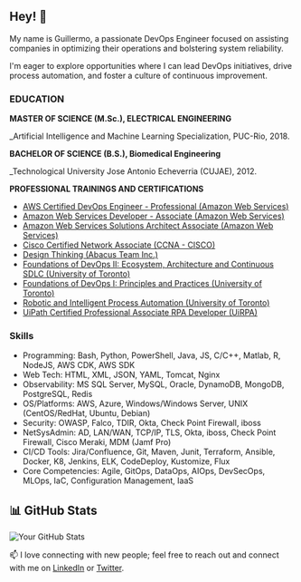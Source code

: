 ## Hey! 👋

My name is Guillermo, a passionate DevOps Engineer focused on assisting companies in optimizing their operations and bolstering system reliability.

I'm eager to explore opportunities where I can lead DevOps initiatives, drive process automation, and foster a culture of continuous improvement.

### EDUCATION

**MASTER OF SCIENCE (M.Sc.), ELECTRICAL ENGINEERING**

_Artificial Intelligence and Machine Learning Specialization, PUC-Rio, 2018.
<!--Pontifical Catholic University of Rio de Janeiro ()-->


**BACHELOR OF SCIENCE (B.S.), Biomedical Engineering**

_Technological University Jose Antonio Echeverria (CUJAE), 2012.

<!--//  TODO - add links to the trainings and certifications-->
**PROFESSIONAL TRAININGS AND CERTIFICATIONS**

* [AWS Certified DevOps Engineer - Professional (Amazon Web Services)](https://www.credly.com/badges/82d617bf-9f5c-41eb-a824-7dccf0abc1fd/public_url)
* [Amazon Web Services Developer - Associate (Amazon Web Services)](https://www.credly.com/badges/b72624c2-90f9-4fa2-831b-70c67b73e847/public_url)
* [Amazon Web Services Solutions Architect Associate (Amazon Web Services)](https://www.credly.com/badges/17dedb1b-3245-4876-adf7-1eaabafb0b48/public_url)
* [Cisco Certified Network Associate (CCNA - CISCO)](https://www.credly.com/badges/86eca1f3-9ff2-4a03-9b47-6f72368bbdb6/public_url)
* [Design Thinking (Abacus Team Inc.)]()
* [Foundations of DevOps II: Ecosystem, Architecture and Continuous SDLC (University of Toronto)](https://micro-credential.learn.utoronto.ca/check/B4F21BBB6C00C4487BEA3E3453B14C0A6A0D520602F9CA6FB9ED6822E0523328QWprSlZxblAwNUlZak5wNGI4VlI0TWxTalY3RUpYbm42ZHd1TkhSVXNFU0RDUGky)
* [Foundations of DevOps I: Principles and Practices (University of Toronto)](https://micro-credential.learn.utoronto.ca/check/E64DD02253BB6E9867DA9A2D5CCED979F57B87E1D7C60B142FC25C0A45DCF850Z3gxdXltMld2MnpsRUhoTU1BT2ttQ0ZIWnk3a010cHQvMDVUUTNVME9qdyt6Um1L)
* [Robotic and Intelligent Process Automation (University of Toronto)](https://www.credly.com/badges/8f358834-d87d-4cc8-a2a6-d0c3c3e59839/public_url)
* [UiPath Certified Professional Associate RPA Developer (UiRPA)](https://credentials.uipath.com/c36bb510-00bd-4ebe-8f7f-9c5f90f1694c#gs.5qv1xz)

<!--//  TODO - summarize key skills -->
### Skills

<!--* Languages: English, French, Portuguese and Spanish -->
* Programming: Bash, Python, PowerShell, Java, JS, C/C++, Matlab, R, NodeJS, AWS CDK, AWS SDK
* Web Tech: HTML, XML, JSON, YAML, Tomcat, Nginx
* Observability: MS SQL Server, MySQL, Oracle, DynamoDB, MongoDB, PostgreSQL, Redis
* OS/Platforms: AWS, Azure, Windows/Windows Server, UNIX (CentOS/RedHat, Ubuntu, Debian)
* Security: OWASP, Falco, TDIR, Okta, Check Point Firewall, iboss
* NetSysAdmin: AD, LAN/WAN, TCP/IP, TLS, Okta, iboss, Check Point Firewall,  Cisco Meraki,  MDM (Jamf Pro)
* CI/CD Tools: Jira/Confluence, Git, Maven, Junit, Terraform, Ansible, Docker, K8, Jenkins, ELK, CodeDeploy, Kustomize, Flux
* Core Competencies: Agile, GitOps, DataOps, AIOps, DevSecOps, MLOps, IaC, Configuration Management, IaaS

## 📊 GitHub Stats

![Your GitHub Stats](https://github-readme-stats.vercel.app/api?username=gedomech&show_icons=true)

<!--
## 📝 Latest Blog Posts

- [Blog Post 1 Title](URL to Blog Post 1)
- [Blog Post 2 Title](URL to Blog Post 2)

<!--// TODO - tailor with AWS projects
## 🛠️ My Projects

- [Project 1](URL to Project 1)
- [Project 2](URL to Project 2)
- [Project 3](URL to Project 3)-->


 📫 I love connecting with new people; feel free to reach out and connect with me on [LinkedIn](https://www.linkedin.com/in/gedomech/) or [Twitter](https://twitter.com/gedomech). 


<!--
**gedomech/gedomech** is a ✨ _special_ ✨ repository because its `README.md` (this file) appears on your GitHub profile.

Here are some ideas to get you started:

- 🔭 I’m currently working on ...
- 🌱 I’m currently learning ...
- 👯 I’m looking to collaborate on ...
- 🤔 I’m looking for help with ...
- 💬 Ask me about ...
- 📫 How to reach me: ...
- 😄 Pronouns: ...
- ⚡ Fun fact: ...
-->
